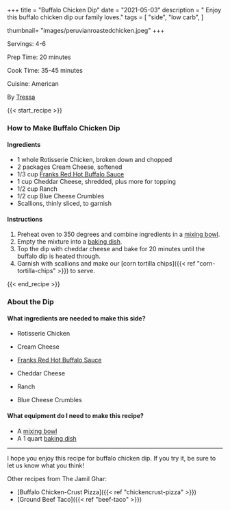 +++
title = "Buffalo Chicken Dip"
date = "2021-05-03"
description = " Enjoy this buffalo chicken dip our family loves."
tags = [
    "side",
    "low carb",
]

thumbnail= "images/peruvianroastedchicken.jpeg"
+++

Servings: 4-6 <!--more-->

Prep Time: 20 minutes 

Cook Time: 35-45 minutes 

Cuisine: American

By [Tressa](https://www.jamilghar.com/about/)

{{< start_recipe >}}

### How to Make Buffalo Chicken Dip 

#### Ingredients 

* 1 whole Rotisserie Chicken, broken down and chopped 
* 2 packages Cream Cheese, softened 
* 1/3 cup [Franks Red Hot Buffalo Sauce](https://amzn.to/33d7Z7g) 
* 1 cup Cheddar Cheese, shredded, plus more for topping 
* 1/2 cup Ranch
* 1/2 cup Blue Cheese Crumbles 
* Scallions, thinly sliced, to garnish

#### Instructions 

1. Preheat oven to 350 degrees and combine ingredients in a [mixing bowl](https://amzn.to/337hrJb).  
2. Empty the mixture into a [baking dish](https://amzn.to/3ECcMNq). 
3. Top the dip with cheddar cheese and bake for 20 minutes until the buffalo dip is heated through. 
4. Garnish with scallions and make our [corn tortilla chips]({{< ref "corn-tortilla-chips" >}}) to serve.

{{< end_recipe >}}

### About the Dip  

#### What ingredients are needed to make this side?

* Rotisserie Chicken

* Cream Cheese 

* [Franks Red Hot Buffalo Sauce](https://amzn.to/33d7Z7g) 

* Cheddar Cheese

* Ranch

* Blue Cheese Crumbles

#### What equipment do I need to make this recipe?

* A [mixing bowl](https://amzn.to/337hrJb)
* A 1 quart [baking dish](https://amzn.to/3ECcMNq)

---- 

I hope you enjoy this recipe for buffalo chicken dip. If you try it, be sure to let us know what you think!

Other recipes from The Jamil Ghar:

* [Buffalo Chicken-Crust Pizza]({{< ref "chickencrust-pizza" >}}) 
* [Ground Beef Taco]({{< ref "beef-taco" >}})
